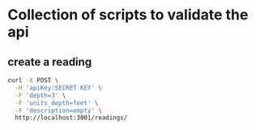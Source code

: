 # Collection of scripts to validate the api  

## create a reading  

```bash
curl -X POST \
  -H 'apiKey:SECRET KEY' \
  -F 'depth=3' \
  -F 'units_depth=feet' \
  -F 'description=empty' \
  http://localhost:3001/readings/
```

